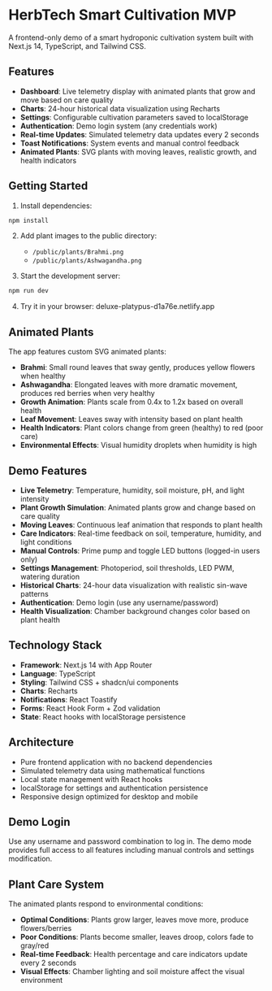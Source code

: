# HerbTech Smart Cultivation MVP

A frontend-only demo of a smart hydroponic cultivation system built with Next.js 14, TypeScript, and Tailwind CSS.

## Features

- **Dashboard**: Live telemetry display with animated plants that grow and move based on care quality
- **Charts**: 24-hour historical data visualization using Recharts
- **Settings**: Configurable cultivation parameters saved to localStorage
- **Authentication**: Demo login system (any credentials work)
- **Real-time Updates**: Simulated telemetry data updates every 2 seconds
- **Toast Notifications**: System events and manual control feedback
- **Animated Plants**: SVG plants with moving leaves, realistic growth, and health indicators

## Getting Started

1. Install dependencies:
```bash
npm install
```

2. Add plant images to the public directory:
   - `/public/plants/Brahmi.png`
   - `/public/plants/Ashwagandha.png`

3. Start the development server:
```bash
npm run dev
```

4. Try it in your browser: deluxe-platypus-d1a76e.netlify.app

## Animated Plants

The app features custom SVG animated plants:
- **Brahmi**: Small round leaves that sway gently, produces yellow flowers when healthy
- **Ashwagandha**: Elongated leaves with more dramatic movement, produces red berries when very healthy
- **Growth Animation**: Plants scale from 0.4x to 1.2x based on overall health
- **Leaf Movement**: Leaves sway with intensity based on plant health
- **Health Indicators**: Plant colors change from green (healthy) to red (poor care)
- **Environmental Effects**: Visual humidity droplets when humidity is high

## Demo Features

- **Live Telemetry**: Temperature, humidity, soil moisture, pH, and light intensity
- **Plant Growth Simulation**: Animated plants grow and change based on care quality
- **Moving Leaves**: Continuous leaf animation that responds to plant health
- **Care Indicators**: Real-time feedback on soil, temperature, humidity, and light conditions
- **Manual Controls**: Prime pump and toggle LED buttons (logged-in users only)
- **Settings Management**: Photoperiod, soil thresholds, LED PWM, watering duration
- **Historical Charts**: 24-hour data visualization with realistic sin-wave patterns
- **Authentication**: Demo login (use any username/password)
- **Health Visualization**: Chamber background changes color based on plant health

## Technology Stack

- **Framework**: Next.js 14 with App Router
- **Language**: TypeScript
- **Styling**: Tailwind CSS + shadcn/ui components
- **Charts**: Recharts
- **Notifications**: React Toastify
- **Forms**: React Hook Form + Zod validation
- **State**: React hooks with localStorage persistence

## Architecture

- Pure frontend application with no backend dependencies
- Simulated telemetry data using mathematical functions
- Local state management with React hooks
- localStorage for settings and authentication persistence
- Responsive design optimized for desktop and mobile

## Demo Login

Use any username and password combination to log in. The demo mode provides full access to all features including manual controls and settings modification.

## Plant Care System

The animated plants respond to environmental conditions:
- **Optimal Conditions**: Plants grow larger, leaves move more, produce flowers/berries
- **Poor Conditions**: Plants become smaller, leaves droop, colors fade to gray/red
- **Real-time Feedback**: Health percentage and care indicators update every 2 seconds
- **Visual Effects**: Chamber lighting and soil moisture affect the visual environment
